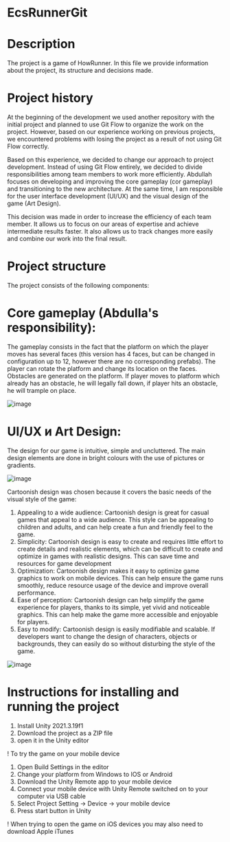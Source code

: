 # EcsRunnerGit

# Description
The project is a game of HowRunner. In this file we provide information about the project, its structure and decisions made.

# Project history
At the beginning of the development we used another repository with the initial project and planned to use Git Flow to organize the work on the project. However, based on our experience working on previous projects, we encountered problems with losing the project as a result of not using Git Flow correctly.

Based on this experience, we decided to change our approach to project development. Instead of using Git Flow entirely, we decided to divide responsibilities among team members to work more efficiently. Abdullah focuses on developing and improving the core gameplay (cor gameplay) and transitioning to the new architecture. At the same time, I am responsible for the user interface development (UI/UX) and the visual design of the game (Art Design).

This decision was made in order to increase the efficiency of each team member. It allows us to focus on our areas of expertise and achieve intermediate results faster. It also allows us to track changes more easily and combine our work into the final result.

# Project structure
The project consists of the following components:

#  Core gameplay (Abdulla's responsibility):
The gameplay consists in the fact that the platform on which the player moves has several faces (this version has 4 faces, but can be changed in configuration up to 12, however there are no corresponding prefabs). The player can rotate the platform and change its location on the faces. Obstacles are generated on the platform. If player moves to platform which already has an obstacle, he will legally fall down, if player hits an obstacle, he will trample on place.


![image](https://github.com/Iskvnder/EcsRunnerGit/assets/100485088/d60702fe-762d-43c7-9945-d0c35eb349d3)

# UI/UX и Art Design:

The design for our game is intuitive, simple and uncluttered.
The main design elements are done in bright colours with the use of pictures
or gradients.


![image](https://github.com/Iskvnder/EcsRunnerGit/assets/100485088/1326dca7-3eb2-4a23-9701-77ce8c7ed3c0)


Cartoonish design was chosen because it covers the basic needs of the visual
style of the game:
1. Appealing to a wide audience: Cartoonish design is great for casual games
that appeal to a wide audience. This style can be appealing to children and
adults, and can help create a fun and friendly feel to the game.
2. Simplicity: Cartoonish design is easy to create and requires little effort to
create details and realistic elements, which can be difficult to create and
optimize in games with realistic designs. This can save time and resources
for game development
3. Optimization: Cartoonish design makes it easy to optimize game graphics
to work on mobile devices. This can help ensure the game runs smoothly,
reduce resource usage of the device and improve overall performance.
4. Ease of perception: Cartoonish design can help simplify the game experience
for players, thanks to its simple, yet vivid and noticeable graphics. This can
help make the game more accessible and enjoyable for players.
5. Easy to modify: Cartoonish design is easily modifiable and scalable. If
developers want to change the design of characters, objects or backgrounds,
they can easily do so without disturbing the style of the game.

![image](https://github.com/Iskvnder/EcsRunnerGit/assets/100485088/b51296ec-2110-4d2c-b283-691b2d0dc1f0)


# Instructions for installing and running the project
1. Install Unity 2021.3.19f1
2. Download the project as a ZIP file 
3. open it in the Unity editor

! To try the game on your mobile device
1. Open Build Settings in the editor
2. Change your platform from Windows to IOS or Android
3. Download the Unity Remote app to your mobile device
4. Connect your mobile device with Unity Remote switched on to your computer via USB cable
5. Select Project Setting -> Device -> your mobile device
6. Press start button in Unity

! When trying to open the game on iOS devices you may also need to download Apple iTunes
